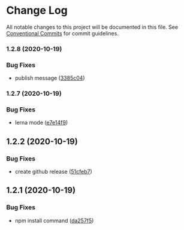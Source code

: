 # Change Log

All notable changes to this project will be documented in this file.
See [Conventional Commits](https://conventionalcommits.org) for commit guidelines.

### 1.2.8 (2020-10-19)


### Bug Fixes

* publish message ([3385c04](https://github.com/ndeitch/nestjs-extensions/commit/3385c04d3637a6f88c5bffc712711a5900d3d609))



### 1.2.7 (2020-10-19)


### Bug Fixes

* lerna mode ([e7e14f9](https://github.com/ndeitch/nestjs-extensions/commit/e7e14f9c68ee56ac35abf44b005976eaba0784f8))



## 1.2.2 (2020-10-19)


### Bug Fixes

* create github release ([51cfeb7](https://github.com/ndeitch/nestjs-extensions/commit/51cfeb7c275716deab1be748b0c629f28af74988))





## 1.2.1 (2020-10-19)


### Bug Fixes

* npm install command ([da257f5](https://github.com/ndeitch/nestjs-extensions/commit/da257f591c0d401ce28c05918fcae15ddaf1df4f))

